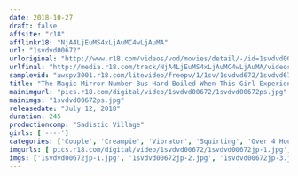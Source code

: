 ```yaml
---
date: 2018-10-27
draft: false
affsite: "r18"
afflinkr18: "NjA4LjEuMS4xLjAuMC4wLjAuMA"
url: "1svdvd00672"
urloriginal: "http://www.r18.com/videos/vod/movies/detail/-/id=1svdvd00672"
urlfinal: "http://media.r18.com/track/NjA4LjEuMS4xLjAuMC4wLjAuMA/videos/vod/movies/detail/-/id=1svdvd00672"
samplevid: "awspv3001.r18.com/litevideo/freepv/1/1sv/1svdvd672/1svdvd672_dmb_w.mp4"
title: "The Magic Mirror Number Bus Hard Boiled When This Girl Experiences The Pleasure Of A 19 Thrusts Per Second Furious Piston Pumping Vibrator For Her First Ever G-Spot Squirting Orgasm, Will She Betray Her Boyfriend While On A Date And Let Herself Get Fucked With These Big Dicks!? 2"
mainimgurl: "pics.r18.com/digital/video/1svdvd00672/1svdvd00672ps.jpg"
mainimgs: "1svdvd00672ps.jpg"
releasedate: "July 12, 2018"
duration: 245
productioncomp: "Sadistic Village"
girls: ['----']
categories: ['Couple', 'Creampie', 'Vibrator', 'Squirting', 'Over 4 Hours', 'Hi-Def']
imgurls: ['pics.r18.com/digital/video/1svdvd00672/1svdvd00672jp-1.jpg', 'pics.r18.com/digital/video/1svdvd00672/1svdvd00672jp-2.jpg', 'pics.r18.com/digital/video/1svdvd00672/1svdvd00672jp-3.jpg', 'pics.r18.com/digital/video/1svdvd00672/1svdvd00672jp-4.jpg', 'pics.r18.com/digital/video/1svdvd00672/1svdvd00672jp-5.jpg', 'pics.r18.com/digital/video/1svdvd00672/1svdvd00672jp-6.jpg', 'pics.r18.com/digital/video/1svdvd00672/1svdvd00672jp-7.jpg', 'pics.r18.com/digital/video/1svdvd00672/1svdvd00672jp-8.jpg', 'pics.r18.com/digital/video/1svdvd00672/1svdvd00672jp-9.jpg', 'pics.r18.com/digital/video/1svdvd00672/1svdvd00672jp-10.jpg', 'pics.r18.com/digital/video/1svdvd00672/1svdvd00672jp-11.jpg', 'pics.r18.com/digital/video/1svdvd00672/1svdvd00672jp-12.jpg', 'pics.r18.com/digital/video/1svdvd00672/1svdvd00672jp-13.jpg', 'pics.r18.com/digital/video/1svdvd00672/1svdvd00672jp-14.jpg', 'pics.r18.com/digital/video/1svdvd00672/1svdvd00672jp-15.jpg', 'pics.r18.com/digital/video/1svdvd00672/1svdvd00672jp-16.jpg', 'pics.r18.com/digital/video/1svdvd00672/1svdvd00672jp-17.jpg', 'pics.r18.com/digital/video/1svdvd00672/1svdvd00672jp-18.jpg', 'pics.r18.com/digital/video/1svdvd00672/1svdvd00672jp-19.jpg', 'pics.r18.com/digital/video/1svdvd00672/1svdvd00672jp-20.jpg']
imgs: ['1svdvd00672jp-1.jpg', '1svdvd00672jp-2.jpg', '1svdvd00672jp-3.jpg', '1svdvd00672jp-4.jpg', '1svdvd00672jp-5.jpg', '1svdvd00672jp-6.jpg', '1svdvd00672jp-7.jpg', '1svdvd00672jp-8.jpg', '1svdvd00672jp-9.jpg', '1svdvd00672jp-10.jpg', '1svdvd00672jp-11.jpg', '1svdvd00672jp-12.jpg', '1svdvd00672jp-13.jpg', '1svdvd00672jp-14.jpg', '1svdvd00672jp-15.jpg', '1svdvd00672jp-16.jpg', '1svdvd00672jp-17.jpg', '1svdvd00672jp-18.jpg', '1svdvd00672jp-19.jpg', '1svdvd00672jp-20.jpg']
---
```

